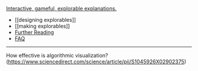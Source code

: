 [Interactive, gameful, explorable explanations.](https://explorabl.es/)

 - [[designing explorables]]
 - [[making explorables]]
 - [Further Reading](https://explorabl.es/reading/)
 - [FAQ](https://explorabl.es/faq/)

------------

How effective is algorithmic visualization? (https://www.sciencedirect.com/science/article/pii/S1045926X02902375)
